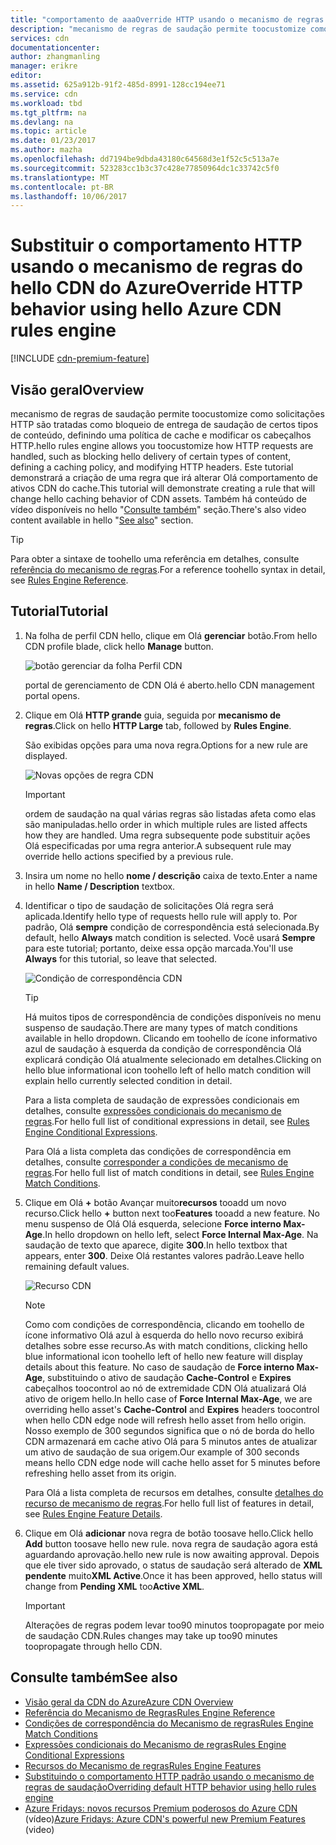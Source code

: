 ```yaml
---
title: "comportamento de aaaOverride HTTP usando o mecanismo de regras do Azure CDN Olá | Microsoft Docs"
description: "mecanismo de regras de saudação permite toocustomize como solicitações HTTP são manipuladas pelo CDN do Azure, como bloqueio de entrega de saudação de certos tipos de conteúdo, defina uma política de cache e modificar os cabeçalhos HTTP."
services: cdn
documentationcenter: 
author: zhangmanling
manager: erikre
editor: 
ms.assetid: 625a912b-91f2-485d-8991-128cc194ee71
ms.service: cdn
ms.workload: tbd
ms.tgt_pltfrm: na
ms.devlang: na
ms.topic: article
ms.date: 01/23/2017
ms.author: mazha
ms.openlocfilehash: dd7194be9dbda43180c64568d3e1f52c5c513a7e
ms.sourcegitcommit: 523283cc1b3c37c428e77850964dc1c33742c5f0
ms.translationtype: MT
ms.contentlocale: pt-BR
ms.lasthandoff: 10/06/2017
---
```

# <a name="override-http-behavior-using-hello-azure-cdn-rules-engine"></a><span data-ttu-id="78e42-103">Substituir o comportamento HTTP usando o mecanismo de regras do hello CDN do Azure</span><span class="sxs-lookup"><span data-stu-id="78e42-103">Override HTTP behavior using hello Azure CDN rules engine</span></span>
[!INCLUDE [cdn-premium-feature](../../includes/cdn-premium-feature.md)]

## <a name="overview"></a><span data-ttu-id="78e42-104">Visão geral</span><span class="sxs-lookup"><span data-stu-id="78e42-104">Overview</span></span>
<span data-ttu-id="78e42-105">mecanismo de regras de saudação permite toocustomize como solicitações HTTP são tratadas como bloqueio de entrega de saudação de certos tipos de conteúdo, definindo uma política de cache e modificar os cabeçalhos HTTP.</span><span class="sxs-lookup"><span data-stu-id="78e42-105">hello rules engine allows you toocustomize how HTTP requests are handled, such as blocking hello delivery of certain types of content, defining a caching policy, and modifying HTTP headers.</span></span>  <span data-ttu-id="78e42-106">Este tutorial demonstrará a criação de uma regra que irá alterar Olá comportamento de ativos CDN do cache.</span><span class="sxs-lookup"><span data-stu-id="78e42-106">This tutorial will demonstrate creating a rule that will change hello caching behavior of CDN assets.</span></span>  <span data-ttu-id="78e42-107">Também há conteúdo de vídeo disponíveis no hello "[Consulte também](#see-also)" seção.</span><span class="sxs-lookup"><span data-stu-id="78e42-107">There's also video content available in hello "[See also](#see-also)" section.</span></span>

   > [!TIP] 
   > <span data-ttu-id="78e42-108">Para obter a sintaxe de toohello uma referência em detalhes, consulte [referência do mecanismo de regras](cdn-rules-engine-reference.md).</span><span class="sxs-lookup"><span data-stu-id="78e42-108">For a reference toohello syntax in detail, see [Rules Engine Reference](cdn-rules-engine-reference.md).</span></span>
   > 


## <a name="tutorial"></a><span data-ttu-id="78e42-109">Tutorial</span><span class="sxs-lookup"><span data-stu-id="78e42-109">Tutorial</span></span>
1. <span data-ttu-id="78e42-110">Na folha de perfil CDN hello, clique em Olá **gerenciar** botão.</span><span class="sxs-lookup"><span data-stu-id="78e42-110">From hello CDN profile blade, click hello **Manage** button.</span></span>
   
    ![botão gerenciar da folha Perfil CDN](./media/cdn-rules-engine/cdn-manage-btn.png)
   
    <span data-ttu-id="78e42-112">portal de gerenciamento de CDN Olá é aberto.</span><span class="sxs-lookup"><span data-stu-id="78e42-112">hello CDN management portal opens.</span></span>
2. <span data-ttu-id="78e42-113">Clique em Olá **HTTP grande** guia, seguida por **mecanismo de regras**.</span><span class="sxs-lookup"><span data-stu-id="78e42-113">Click on hello **HTTP Large** tab, followed by **Rules Engine**.</span></span>
   
    <span data-ttu-id="78e42-114">São exibidas opções para uma nova regra.</span><span class="sxs-lookup"><span data-stu-id="78e42-114">Options for a new rule are displayed.</span></span>
   
    ![Novas opções de regra CDN](./media/cdn-rules-engine/cdn-new-rule.png)
   
   > [!IMPORTANT]
   > <span data-ttu-id="78e42-116">ordem de saudação na qual várias regras são listadas afeta como elas são manipuladas.</span><span class="sxs-lookup"><span data-stu-id="78e42-116">hello order in which multiple rules are listed affects how they are handled.</span></span> <span data-ttu-id="78e42-117">Uma regra subsequente pode substituir ações Olá especificadas por uma regra anterior.</span><span class="sxs-lookup"><span data-stu-id="78e42-117">A subsequent rule may override hello actions specified by a previous rule.</span></span>
   > 
   > 
3. <span data-ttu-id="78e42-118">Insira um nome no hello **nome / descrição** caixa de texto.</span><span class="sxs-lookup"><span data-stu-id="78e42-118">Enter a name in hello **Name / Description** textbox.</span></span>
4. <span data-ttu-id="78e42-119">Identificar o tipo de saudação de solicitações Olá regra será aplicada.</span><span class="sxs-lookup"><span data-stu-id="78e42-119">Identify hello type of requests hello rule will apply to.</span></span>  <span data-ttu-id="78e42-120">Por padrão, Olá **sempre** condição de correspondência está selecionada.</span><span class="sxs-lookup"><span data-stu-id="78e42-120">By default, hello **Always** match condition is selected.</span></span>  <span data-ttu-id="78e42-121">Você usará **Sempre** para este tutorial; portanto, deixe essa opção marcada.</span><span class="sxs-lookup"><span data-stu-id="78e42-121">You'll use **Always** for this tutorial, so leave that selected.</span></span>
   
   ![Condição de correspondência CDN](./media/cdn-rules-engine/cdn-request-type.png)
   
   > [!TIP]
   > <span data-ttu-id="78e42-123">Há muitos tipos de correspondência de condições disponíveis no menu suspenso de saudação.</span><span class="sxs-lookup"><span data-stu-id="78e42-123">There are many types of match conditions available in hello dropdown.</span></span>  <span data-ttu-id="78e42-124">Clicando em toohello de ícone informativo azul de saudação à esquerda da condição de correspondência Olá explicará condição Olá atualmente selecionado em detalhes.</span><span class="sxs-lookup"><span data-stu-id="78e42-124">Clicking on hello blue informational icon toohello left of hello match condition will explain hello currently selected condition in detail.</span></span>
   > 
   >  <span data-ttu-id="78e42-125">Para a lista completa de saudação de expressões condicionais em detalhes, consulte [expressões condicionais do mecanismo de regras](cdn-rules-engine-reference-match-conditions.md).</span><span class="sxs-lookup"><span data-stu-id="78e42-125">For hello full list of conditional expressions in detail, see [Rules Engine Conditional Expressions](cdn-rules-engine-reference-match-conditions.md).</span></span>
   >  
   > <span data-ttu-id="78e42-126">Para Olá a lista completa das condições de correspondência em detalhes, consulte [corresponder a condições de mecanismo de regras](cdn-rules-engine-reference-match-conditions.md).</span><span class="sxs-lookup"><span data-stu-id="78e42-126">For hello full list of match conditions in detail, see [Rules Engine Match Conditions](cdn-rules-engine-reference-match-conditions.md).</span></span>
   > 
   > 
5. <span data-ttu-id="78e42-127">Clique em Olá  **+**  botão Avançar muito**recursos** tooadd um novo recurso.</span><span class="sxs-lookup"><span data-stu-id="78e42-127">Click hello **+** button next too**Features** tooadd a new feature.</span></span>  <span data-ttu-id="78e42-128">No menu suspenso de Olá Olá esquerda, selecione **Force interno Max-Age**.</span><span class="sxs-lookup"><span data-stu-id="78e42-128">In hello dropdown on hello left, select **Force Internal Max-Age**.</span></span>  <span data-ttu-id="78e42-129">Na saudação de texto que aparece, digite **300**.</span><span class="sxs-lookup"><span data-stu-id="78e42-129">In hello textbox that appears, enter **300**.</span></span>  <span data-ttu-id="78e42-130">Deixe Olá restantes valores padrão.</span><span class="sxs-lookup"><span data-stu-id="78e42-130">Leave hello remaining default values.</span></span>
   
   ![Recurso CDN](./media/cdn-rules-engine/cdn-new-feature.png)
   
   > [!NOTE]
   > <span data-ttu-id="78e42-132">Como com condições de correspondência, clicando em toohello de ícone informativo Olá azul à esquerda do hello novo recurso exibirá detalhes sobre esse recurso.</span><span class="sxs-lookup"><span data-stu-id="78e42-132">As with match conditions, clicking hello blue informational icon toohello left of hello new feature will display details about this feature.</span></span>  <span data-ttu-id="78e42-133">No caso de saudação de **Force interno Max-Age**, substituindo o ativo de saudação **Cache-Control** e **Expires** cabeçalhos toocontrol ao nó de extremidade CDN Olá atualizará Olá ativo de origem hello.</span><span class="sxs-lookup"><span data-stu-id="78e42-133">In hello case of **Force Internal Max-Age**, we are overriding hello asset's **Cache-Control** and **Expires** headers toocontrol when hello CDN edge node will refresh hello asset from hello origin.</span></span>  <span data-ttu-id="78e42-134">Nosso exemplo de 300 segundos significa que o nó de borda do hello CDN armazenará em cache ativo Olá para 5 minutos antes de atualizar um ativo de saudação de sua origem.</span><span class="sxs-lookup"><span data-stu-id="78e42-134">Our example of 300 seconds means hello CDN edge node will cache hello asset for 5 minutes before refreshing hello asset from its origin.</span></span>
   > 
   > <span data-ttu-id="78e42-135">Para Olá a lista completa de recursos em detalhes, consulte [detalhes do recurso de mecanismo de regras](cdn-rules-engine-reference-features.md).</span><span class="sxs-lookup"><span data-stu-id="78e42-135">For hello full list of features in detail, see [Rules Engine Feature Details](cdn-rules-engine-reference-features.md).</span></span>
   > 
   > 
6. <span data-ttu-id="78e42-136">Clique em Olá **adicionar** nova regra de botão toosave hello.</span><span class="sxs-lookup"><span data-stu-id="78e42-136">Click hello **Add** button toosave hello new rule.</span></span>  <span data-ttu-id="78e42-137">nova regra de saudação agora está aguardando aprovação.</span><span class="sxs-lookup"><span data-stu-id="78e42-137">hello new rule is now awaiting approval.</span></span> <span data-ttu-id="78e42-138">Depois que ele tiver sido aprovado, o status de saudação será alterado de **XML pendente** muito**XML Active**.</span><span class="sxs-lookup"><span data-stu-id="78e42-138">Once it has been approved, hello status will change from **Pending XML** too**Active XML**.</span></span>
   
   > [!IMPORTANT]
   > <span data-ttu-id="78e42-139">Alterações de regras podem levar too90 minutos toopropagate por meio de saudação CDN.</span><span class="sxs-lookup"><span data-stu-id="78e42-139">Rules changes may take up too90 minutes toopropagate through hello CDN.</span></span>
   > 
   > 

## <a name="see-also"></a><span data-ttu-id="78e42-140">Consulte também</span><span class="sxs-lookup"><span data-stu-id="78e42-140">See also</span></span>
* [<span data-ttu-id="78e42-141">Visão geral da CDN do Azure</span><span class="sxs-lookup"><span data-stu-id="78e42-141">Azure CDN Overview</span></span>](cdn-overview.md)
* [<span data-ttu-id="78e42-142">Referência do Mecanismo de Regras</span><span class="sxs-lookup"><span data-stu-id="78e42-142">Rules Engine Reference</span></span>](cdn-rules-engine-reference.md)
* [<span data-ttu-id="78e42-143">Condições de correspondência do Mecanismo de regras</span><span class="sxs-lookup"><span data-stu-id="78e42-143">Rules Engine Match Conditions</span></span>](cdn-rules-engine-reference-match-conditions.md)
* [<span data-ttu-id="78e42-144">Expressões condicionais do Mecanismo de regras</span><span class="sxs-lookup"><span data-stu-id="78e42-144">Rules Engine Conditional Expressions</span></span>](cdn-rules-engine-reference-conditional-expressions.md)
* [<span data-ttu-id="78e42-145">Recursos do Mecanismo de regras</span><span class="sxs-lookup"><span data-stu-id="78e42-145">Rules Engine Features</span></span>](cdn-rules-engine-reference-features.md)
* [<span data-ttu-id="78e42-146">Substituindo o comportamento HTTP padrão usando o mecanismo de regras de saudação</span><span class="sxs-lookup"><span data-stu-id="78e42-146">Overriding default HTTP behavior using hello rules engine</span></span>](cdn-rules-engine.md)
* <span data-ttu-id="78e42-147">[Azure Fridays: novos recursos Premium poderosos do Azure CDN](https://azure.microsoft.com/documentation/videos/azure-cdns-powerful-new-premium-features/) (vídeo)</span><span class="sxs-lookup"><span data-stu-id="78e42-147">[Azure Fridays: Azure CDN's powerful new Premium Features](https://azure.microsoft.com/documentation/videos/azure-cdns-powerful-new-premium-features/) (video)</span></span>